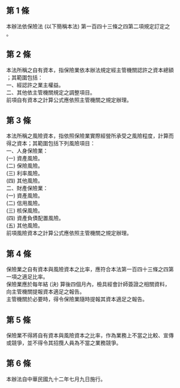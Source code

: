 第 1 條
-------
本辦法依保險法 (以下簡稱本法) 第一百四十三條之四第二項規定訂定之  
。

第 2 條
-------
本法所稱之自有資本，指保險業依本辦法規定經主管機關認許之資本總額  
；其範圍包括：  
一、經認許之業主權益。  
二、其他依主管機關規定之調整項目。  
前項自有資本之計算公式應依照主管機關之規定辦理。

第 3 條
-------
本法所稱之風險資本，指依照保險業實際經營所承受之風險程度，計算而  
得之資本；其範圍包括下列風險項目：  
一、人身保險業：  
 (一) 資產風險。  
 (二) 保險風險。  
 (三) 利率風險。  
 (四) 其他風險。  
二、財產保險業：  
 (一) 資產風險。  
 (二) 信用風險。  
 (三) 核保風險。  
 (四) 資產負債配置風險。  
 (五) 其他風險。  
前項風險資本之計算公式應依照主管機關之規定辦理。

第 4 條
-------
保險業之自有資本與風險資本之比率，應符合本法第一百四十三條之四第  
一項之適足比率。  
保險業應於每年結 (決) 算後四個月內，檢具經會計師簽證之相關資料，  
向主管機關提報資本適足之報告。  
主管機關於必要時，得令保險業隨時提報其資本適足之報告。

第 5 條
-------
保險業不得將自有資本與風險資本之比率，作為業務上不當之比較、宣傳  
或競爭，並不得令其招攬人員為不當之業務競爭。

第 6 條
-------
本辦法自中華民國九十二年七月九日施行。

